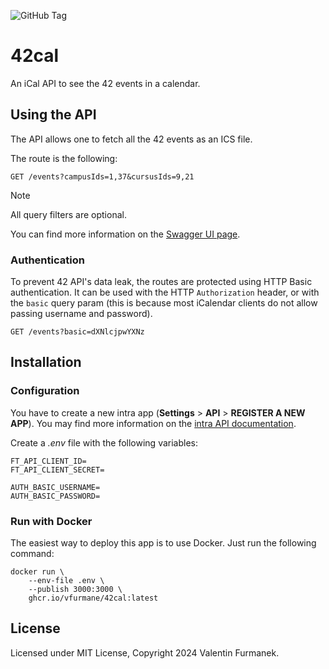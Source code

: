 ![GitHub Tag](https://img.shields.io/github/v/tag/vfurmane/42cal)

# 42cal

An iCal API to see the 42 events in a calendar.

## Using the API

The API allows one to fetch all the 42 events as an ICS file.

The route is the following:

```http request
GET /events?campusIds=1,37&cursusIds=9,21
```

> [!NOTE]
> All query filters are optional.

You can find more information on the [Swagger UI page](https://42cal.valfur.fr/swagger).

### Authentication

To prevent 42 API's data leak, the routes are protected using HTTP Basic authentication.
It can be used with the HTTP `Authorization` header, or with the `basic` query param
(this is because most iCalendar clients do not allow passing username and password).

```http request
GET /events?basic=dXNlcjpwYXNz
```

## Installation

### Configuration

You have to create a new intra app (**Settings** > **API** > **REGISTER A NEW APP**). You may find more information on the [intra API documentation](https://api.intra.42.fr/apidoc/guides/getting_started#create-an-application).

Create a *.env* file with the following variables:

```
FT_API_CLIENT_ID=
FT_API_CLIENT_SECRET=

AUTH_BASIC_USERNAME=
AUTH_BASIC_PASSWORD=
```

### Run with Docker

The easiest way to deploy this app is to use Docker. Just run the following command:

```shell
docker run \
    --env-file .env \
    --publish 3000:3000 \
    ghcr.io/vfurmane/42cal:latest
```

## License

Licensed under MIT License, Copyright 2024 Valentin Furmanek.
